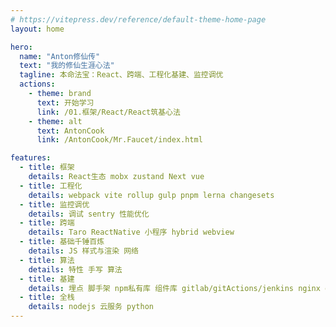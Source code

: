 ```yaml
---
# https://vitepress.dev/reference/default-theme-home-page
layout: home

hero:
  name: "Anton修仙传"
  text: "我的修仙生涯心法"
  tagline: 本命法宝：React、跨端、工程化基建、监控调优
  actions:
    - theme: brand
      text: 开始学习
      link: /01.框架/React/React筑基心法
    - theme: alt
      text: AntonCook
      link: /AntonCook/Mr.Faucet/index.html

features:
  - title: 框架
    details: React生态 mobx zustand Next vue
  - title: 工程化
    details: webpack vite rollup gulp pnpm lerna changesets
  - title: 监控调优
    details: 调试 sentry 性能优化
  - title: 跨端
    details: Taro ReactNative 小程序 hybrid webview
  - title: 基础千锤百炼
    details: JS 样式与渲染 网络
  - title: 算法
    details: 特性 手写 算法
  - title: 基建
    details: 埋点 脚手架 npm私有库 组件库 gitlab/gitActions/jenkins nginx docker
  - title: 全栈
    details: nodejs 云服务 python
---
```

